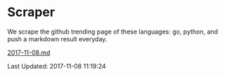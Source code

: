 # Scraper

We scrape the github trending page of these languages: go, python, and push a markdown result everyday.

[2017-11-08.md](https://github.com/borays/Scraper/blob/master/2017-11-08.md)

Last Updated: 2017-11-08 11:19:24